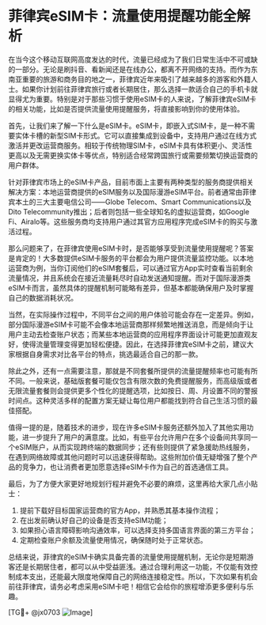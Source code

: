 # 菲律宾eSIM卡：流量使用提醒功能全解析

在当今这个移动互联网高度发达的时代，流量已经成为了我们日常生活中不可或缺的一部分。无论是刷抖音、看新闻还是在线办公，都离不开网络的支持。而作为东南亚重要的旅游和商务目的地之一，菲律宾近年来吸引了越来越多的游客和外籍人士。如果你计划前往菲律宾旅行或者长期居住，那么选择一款适合自己的手机卡就显得尤为重要。特别是对于那些习惯于使用eSIM卡的人来说，了解菲律宾eSIM卡的相关功能，比如是否提供流量使用提醒服务，将直接影响到你的使用体验。

首先，让我们来了解一下什么是eSIM卡。eSIM卡，即嵌入式SIM卡，是一种不需要实体卡槽的新型SIM卡形式。它可以直接集成到设备中，支持用户通过在线方式激活并更改运营商服务。相较于传统物理SIM卡，eSIM卡具有体积更小、灵活性更高以及无需更换实体卡等优点，特别适合经常跨国旅行或需要频繁切换运营商的用户群体。

针对菲律宾市场上的eSIM卡产品，目前市面上主要有两种类型的服务商提供相关解决方案：本地运营商提供的eSIM服务以及国际漫游eSIM平台。前者通常由菲律宾本土的三大主要电信公司——Globe Telecom、Smart Communications以及Dito Telecommunity推出；后者则包括一些全球知名的虚拟运营商，如Google Fi、Airalo等。这些服务商均支持用户通过其官方应用程序完成eSIM卡的购买与激活过程。

那么问题来了，在菲律宾使用eSIM卡时，是否能够享受到流量使用提醒呢？答案是肯定的！大多数提供eSIM卡服务的平台都会为用户提供流量监控功能。以本地运营商为例，当你订阅他们的eSIM套餐后，可以通过官方App实时查看当前剩余流量情况，并且系统会在接近流量耗尽时自动发送通知提醒。而对于国际漫游类eSIM卡而言，虽然具体的提醒机制可能略有差异，但基本都能确保用户及时掌握自己的数据消耗状况。

当然，在实际操作过程中，不同平台之间的用户体验可能会存在一定差异。例如，部分国际漫游eSIM卡可能不会像本地运营商那样频繁地推送消息，而是倾向于让用户主动去检查账户状态；而某些本地运营商的应用程序界面设计可能更加直观友好，使得流量管理变得更加轻松便捷。因此，在选择菲律宾eSIM卡之前，建议大家根据自身需求对比各平台的特点，挑选最适合自己的那一款。

除此之外，还有一点需要注意，那就是不同套餐所提供的流量提醒频率也可能有所不同。一般来说，基础版套餐可能仅包含有限次数的免费提醒服务，而高级版或者无限流量套餐则会提供更多个性化的提醒选项，比如按日、周、月设置不同的警报时间点。这种灵活多样的配置方案无疑让每位用户都能找到符合自己生活习惯的最佳搭配。

值得一提的是，随着技术的进步，现在许多eSIM卡服务还额外加入了其他实用功能，进一步提升了用户的满意度。比如，有些平台允许用户在多个设备间共享同一个eSIM账户，从而实现跨终端的数据同步；还有些则提供了紧急援助热线服务，在遇到网络故障或其他问题时可以迅速获得帮助。这些附加价值无疑增强了整个产品的竞争力，也让消费者更加愿意选择eSIM卡作为自己的首选通信工具。

最后，为了方便大家更好地规划行程并避免不必要的麻烦，这里再给大家几点小贴士：
1. 提前下载好目标国家运营商的官方App，并熟悉其基本操作流程；
2. 在出发前确认好自己的设备是否支持eSIM功能；
3. 如果担心语言障碍影响沟通效率，可以选择支持多国语言界面的第三方平台；
4. 定期检查账户余额及流量使用情况，确保随时处于正常状态。

总结来说，菲律宾的eSIM卡确实具备完善的流量使用提醒机制，无论你是短期游客还是长期居住者，都可以从中受益匪浅。通过合理利用这一功能，不仅能有效控制成本支出，还能最大限度地保障自己的网络连接稳定性。所以，下次如果有机会前往菲律宾，请务必考虑采用eSIM卡吧！相信它会给你的旅程增添更多便利与乐趣。

[TG💪+ @jx0703 ![Image](https://github.com/user-attachments/assets/dbca1d08-cadb-493c-b0ec-ad6f7a83f270)]